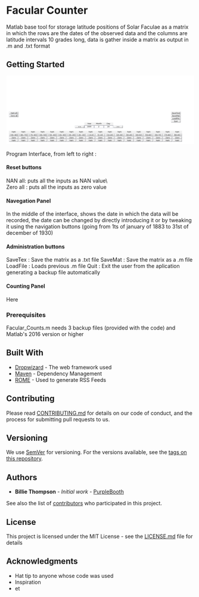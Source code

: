 # Facular Counter

Matlab base tool for storage latitude positions of Solar Faculae as a matrix in which the rows are the dates of the observed data and the columns are latitude intervals 10 grades long, data is gather inside a matrix as output in .m and .txt format

## Getting Started

![Interface Image](interface.png)

Program Interface, from left to right :
#### Reset buttons
NAN all: puts all the inputs as NAN value\\\
Zero all : puts all the inputs as zero value

#### Navegation Panel
In the middle of the interface, shows the date in which the data will be recorded, the date can be changed by directly introducing it or by tweaking it using the navigation buttons  (going from 1ts of january of 1883 to 31st of december of 1930)

#### Administration buttons
SaveTex : Save the matrix as a .txt file
SaveMat : Save the matrix as a .m file
LoadFile : Loads previous .m file
Quit : Exit the user from the aplication generating a backup file automatically

#### Counting Panel
Here 


### Prerequisites

Facular_Counts.m needs 3 backup files (provided with the code) and Matlab's 2016 version or higher 




## Built With

* [Dropwizard](http://www.dropwizard.io/1.0.2/docs/) - The web framework used
* [Maven](https://maven.apache.org/) - Dependency Management
* [ROME](https://rometools.github.io/rome/) - Used to generate RSS Feeds

## Contributing

Please read [CONTRIBUTING.md](https://gist.github.com/PurpleBooth/b24679402957c63ec426) for details on our code of conduct, and the process for submitting pull requests to us.

## Versioning

We use [SemVer](http://semver.org/) for versioning. For the versions available, see the [tags on this repository](https://github.com/your/project/tags). 

## Authors

* **Billie Thompson** - *Initial work* - [PurpleBooth](https://github.com/PurpleBooth)

See also the list of [contributors](https://github.com/your/project/contributors) who participated in this project.

## License

This project is licensed under the MIT License - see the [LICENSE.md](LICENSE.md) file for details

## Acknowledgments

* Hat tip to anyone whose code was used
* Inspiration
* et

